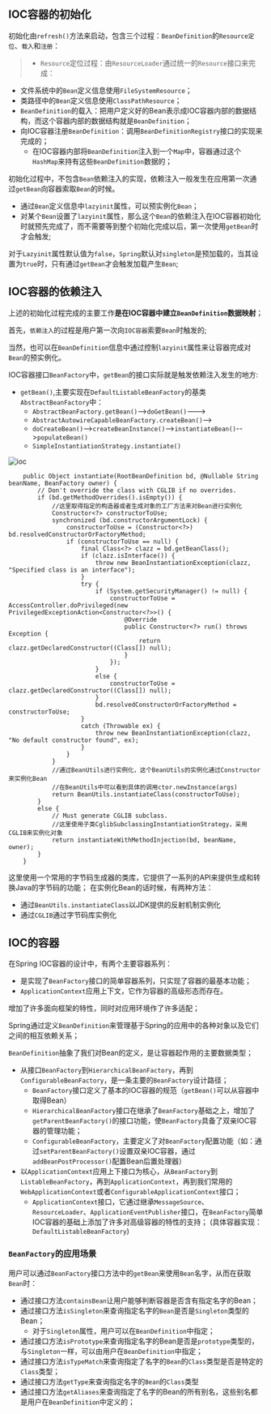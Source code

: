 ## IOC容器的初始化

初始化由`refresh()`方法来启动，包含三个过程：`BeanDefinition`的`Resource定位`、`载入`和`注册`：
>+ `Resource`定位过程：由`ResourceLoader`通过统一的`Resource`接口来完成：
   + 文件系统中的`Bean`定义信息使用`FileSystemResource`；
   + 类路径中的`Bean`定义信息使用`ClassPathResource`；
+ `BeanDefinition`的载入：把用户定义好的Bean表示成IOC容器内部的数据结构，而这个容器内部的数据结构就是`BeanDefinition`；
+ 向IOC容器注册`BeanDefinition`：调用`BeanDefinitionRegistry`接口的实现来完成的；
  + 在IOC容器内部将`BeanDefinition`注入到一个`Map`中，容器通过这个`HashMap`来持有这些`BeanDefinition`数据的；

初始化过程中，不包含`Bean`依赖注入的实现，依赖注入一般发生在应用第一次通过`getBean`向容器索取`Bean`的时候。

+ 通过`Bean`定义信息中`lazyinit`属性，可以预实例化`Bean`；
+ 对某个`Bean`设置了`lazyinit`属性，那么这个`Bean`的依赖注入在IOC容器初始化时就预先完成了，而不需要等到整个初始化完成以后，第一次使用`getBean`时才会触发;

对于`Lazyinit`属性默认值为`false`，`Spring`默认对`singleton`是预加载的，当其设置为`true`时，只有通过`getBean`才会触发加载产生`Bean`;

## IOC容器的依赖注入

上述的初始化过程完成的主要工作**是在IOC容器中建立`BeanDefinition`数据映射**；

首先，`依赖注入`的过程是用户第一次向`IOC容器`索要`Bean`时触发的;

当然，也可以在`BeanDefinition`信息中通过控制`lazyinit`属性来让容器完成对`Bean`的预实例化。

IOC容器接口`BeanFactory`中，`getBean`的接口实际就是触发依赖注入发生的地方:
+ `getBean()`,主要实现在`DefaultListableBeanFactory`的基类`AbstractBeanFactory`中：
  + `AbstractBeanFactory.getBean()`-->`doGetBean()`--->
  + `AbstractAutowireCapableBeanFactory.createBean()`-->
  + `doCreateBean()`-->`createBeanInstance()`-->`instantiateBean()`-->`populateBean()`
  + `SimpleInstantiationStrategy.instantiate()`

![ioc](/images/ioc.png)

```SimpleInstantiationStrategy
	public Object instantiate(RootBeanDefinition bd, @Nullable String beanName, BeanFactory owner) {
		// Don't override the class with CGLIB if no overrides.
		if (bd.getMethodOverrides().isEmpty()) {
			//这里取得指定的构造器或者生成对象的工厂方法来对Bean进行实例化
			Constructor<?> constructorToUse;
			synchronized (bd.constructorArgumentLock) {
				constructorToUse = (Constructor<?>) bd.resolvedConstructorOrFactoryMethod;
				if (constructorToUse == null) {
					final Class<?> clazz = bd.getBeanClass();
					if (clazz.isInterface()) {
						throw new BeanInstantiationException(clazz, "Specified class is an interface");
					}
					try {
						if (System.getSecurityManager() != null) {
							constructorToUse = AccessController.doPrivileged(new PrivilegedExceptionAction<Constructor<?>>() {
								@Override
								public Constructor<?> run() throws Exception {
									return clazz.getDeclaredConstructor((Class[]) null);
								}
							});
						}
						else {
							constructorToUse =	clazz.getDeclaredConstructor((Class[]) null);
						}
						bd.resolvedConstructorOrFactoryMethod = constructorToUse;
					}
					catch (Throwable ex) {
						throw new BeanInstantiationException(clazz, "No default constructor found", ex);
					}
				}
			}
			//通过BeanUtils进行实例化，这个BeanUtils的实例化通过Constructor来实例化Bean
			//在BeanUtils中可以看到具体的调用ctor.newInstance(args)
			return BeanUtils.instantiateClass(constructorToUse);
		}
		else {
			// Must generate CGLIB subclass.
			//这里使用子类CglibSubclassingInstantiationStrategy，采用CGLIB来实例化对象
			return instantiateWithMethodInjection(bd, beanName, owner);
		}
	}
```

这里使用一个常用的字节码生成器的类库，它提供了一系列的API来提供生成和转换Java的字节码的功能；
在实例化Bean的话时候，有两种方法：
+ 通过`BeanUtils.instantiateClass`以JDK提供的反射机制实例化
+ 通过`CGLIB`通过字节码库实例化

## IOC的容器

在Spring IOC容器的设计中，有两个主要容器系列：

+ 是实现了`BeanFactory`接口的简单容器系列，只实现了容器的最基本功能；
+ `ApplicationContext`应用上下文，它作为容器的高级形态而存在。

增加了许多面向框架的特性，同时对应用环境作了许多适配；


Spring通过定义`BeanDefinition`来管理基于Spring的应用中的各种对象以及它们之间的相互依赖关系；

`BeanDefinition`抽象了我们对Bean的定义，是让容器起作用的主要数据类型；

+ 从接口`BeanFactory`到`HierarchicalBeanFactory`，再到`ConfigurableBeanFactory`，是一条主要的`BeanFactory`设计路径；
  + `BeanFactory`接口定义了基本的IOC容器的规范（`getBean()`可以从容器中取得Bean）
  + `HierarchicalBeanFactory`接口在继承了`BeanFactory`基础之上，增加了`getParentBeanFactory()`的接口功能，使`BeanFactory`具备了双亲IOC容器的管理功能；
  + `ConfigurableBeanFactory`，主要定义了对`BeanFactory`配置功能（如：通过`setParentBeanFactory()`设置双亲IOC容器，通过`addBeanPostProcessor()`配置Bean后置处理器）
+ 以`ApplicationContext`应用上下接口为核心，从`BeanFactory`到`ListableBeanFactory`，再到`ApplicationContext`，再到我们常用的`WebApplicationContext`或者`ConfigurableApplicationContext`接口；
  + `ApplicationContext`接口，它通过继承`MessageSource`、`ResourceLoader`、`ApplicationEventPublisher`接口，在`BeanFactory`简单IOC容器的基础上添加了许多对高级容器的特性的支持；
(具体容器实现：`DefaultListableBeanFactory`)

### `BeanFactory`的应用场景
用户可以通过`BeanFactory`接口方法中的`getBean`来使用`Bean`名字，从而在获取`Bean`时：
+ 通过接口方法`containsBean`让用户能够判断容器是否含有指定名字的Bean；
+ 通过接口方法`isSingleton`来查询指定名字的`Bean`是否是`Singleton`类型的Bean；
  + 对于`Singleton`属性，用户可以在`BeanDefinition`中指定；
+ 通过接口方法`isPrototype`来查询指定名字的Bean是否是`prototype`类型的，与`Singleton`一样，可以由用户在`BeanDefinition`中指定；
+ 通过接口方法`isTypeMatch`来查询指定了名字的`Bean`的`Class`类型是否是特定的`Class`类型；
+ 通过接口方法`getType`来查询指定名字的`Bean`的`Class`类型
+ 通过接口方法`getAliases`来查询指定了名字的Bean的所有别名，这些别名都是用户在`BeanDefinition`中定义的；